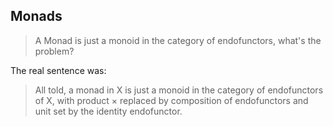 Monads
------

> A Monad is just a monoid in the category of endofunctors, what's the problem?

The real sentence was:

> All told, a monad in X is just a monoid in the category of endofunctors of X,
> with product × replaced by composition of endofunctors
> and unit set by the identity endofunctor.
